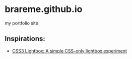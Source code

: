 # brareme.github.io

my portfolio site

## Inspirations:

* [CSS3 Lightbox: A simple CSS-only lightbox experiment](https://tympanus.net/Tutorials/CSS3Lightbox/index3.html#page)
